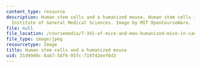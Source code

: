 ```yaml
---
content_type: resource
description: Human stem cells and a humanized mouse. Human stem cells image from National
  Institute of General Medical Sciences. Image by MIT OpenCourseWare.
file: null
file_location: /coursemedia/7-341-of-mice-and-men-humanized-mice-in-cancer-research-spring-2015/31d9940c8ab758f695fc719742eef6d3_7-341s15.jpg
file_type: image/jpeg
resourcetype: Image
title: Human stem cells and a humanized mouse
uid: 31d9940c-8ab7-58f6-95fc-719742eef6d3
---
```

